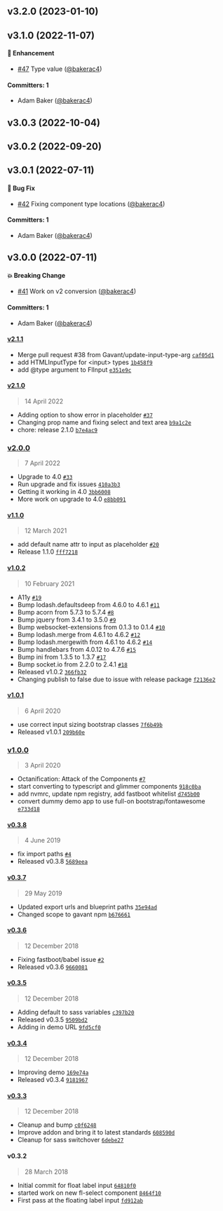 

## v3.2.0 (2023-01-10)

## v3.1.0 (2022-11-07)

#### :rocket: Enhancement
* [#47](https://github.com/Gavant/ember-floating-labels/pull/47) Type value ([@bakerac4](https://github.com/bakerac4))

#### Committers: 1
- Adam Baker ([@bakerac4](https://github.com/bakerac4))

## v3.0.3 (2022-10-04)

## v3.0.2 (2022-09-20)

## v3.0.1 (2022-07-11)

#### :bug: Bug Fix
* [#42](https://github.com/Gavant/ember-floating-labels/pull/42) Fixing component type locations ([@bakerac4](https://github.com/bakerac4))

#### Committers: 1
- Adam Baker ([@bakerac4](https://github.com/bakerac4))

## v3.0.0 (2022-07-11)

#### :boom: Breaking Change

-   [#41](https://github.com/Gavant/ember-floating-labels/pull/41) Work on v2 conversion ([@bakerac4](https://github.com/bakerac4))

#### Committers: 1

-   Adam Baker ([@bakerac4](https://github.com/bakerac4))

#### [v2.1.1](https://github.com/Gavant/ember-floating-labels/compare/v2.1.0...v2.1.1)

-   Merge pull request #38 from Gavant/update-input-type-arg [`caf05d1`](https://github.com/Gavant/ember-floating-labels/commit/caf05d1a6f5f8d96cb61c3fb288d9c7b380dcb33)
-   add HTMLInputType for &lt;input&gt; types [`1b458f9`](https://github.com/Gavant/ember-floating-labels/commit/1b458f94576832184fce8e3ab7b25642277abe3d)
-   add @type argument to FlInput [`e351e9c`](https://github.com/Gavant/ember-floating-labels/commit/e351e9c37bbd2fae039416b3f4ca885534ea4c41)

#### [v2.1.0](https://github.com/Gavant/ember-floating-labels/compare/v2.0.0...v2.1.0)

> 14 April 2022

-   Adding option to show error in placeholder [`#37`](https://github.com/Gavant/ember-floating-labels/pull/37)
-   Changing prop name and fixing select and text area [`b9a1c2e`](https://github.com/Gavant/ember-floating-labels/commit/b9a1c2e47cd6bb3d51221b99b8dded5dbbf2275b)
-   chore: release 2.1.0 [`b7e4ac9`](https://github.com/Gavant/ember-floating-labels/commit/b7e4ac94967731175fd482deba879bc72a27edba)

### [v2.0.0](https://github.com/Gavant/ember-floating-labels/compare/v1.1.0...v2.0.0)

> 7 April 2022

-   Upgrade to 4.0 [`#33`](https://github.com/Gavant/ember-floating-labels/pull/33)
-   Run upgrade and fix issues [`410a3b3`](https://github.com/Gavant/ember-floating-labels/commit/410a3b3c47d5c8df48e384bdff9a103215f4ca40)
-   Getting it working in 4.0 [`3bb6008`](https://github.com/Gavant/ember-floating-labels/commit/3bb6008bd9666c3cd05cbf62ff6478695f20a341)
-   More work on upgrade to 4.0 [`e8bb091`](https://github.com/Gavant/ember-floating-labels/commit/e8bb091bca70797d635f02f40cd826bb4d757593)

#### [v1.1.0](https://github.com/Gavant/ember-floating-labels/compare/v1.0.2...v1.1.0)

> 12 March 2021

-   add default name attr to input as placeholder [`#20`](https://github.com/Gavant/ember-floating-labels/pull/20)
-   Release 1.1.0 [`fff7218`](https://github.com/Gavant/ember-floating-labels/commit/fff7218746aabf4121363cc8851978779aacbbe3)

#### [v1.0.2](https://github.com/Gavant/ember-floating-labels/compare/v1.0.1...v1.0.2)

> 10 February 2021

-   A11y [`#19`](https://github.com/Gavant/ember-floating-labels/pull/19)
-   Bump lodash.defaultsdeep from 4.6.0 to 4.6.1 [`#11`](https://github.com/Gavant/ember-floating-labels/pull/11)
-   Bump acorn from 5.7.3 to 5.7.4 [`#8`](https://github.com/Gavant/ember-floating-labels/pull/8)
-   Bump jquery from 3.4.1 to 3.5.0 [`#9`](https://github.com/Gavant/ember-floating-labels/pull/9)
-   Bump websocket-extensions from 0.1.3 to 0.1.4 [`#10`](https://github.com/Gavant/ember-floating-labels/pull/10)
-   Bump lodash.merge from 4.6.1 to 4.6.2 [`#12`](https://github.com/Gavant/ember-floating-labels/pull/12)
-   Bump lodash.mergewith from 4.6.1 to 4.6.2 [`#14`](https://github.com/Gavant/ember-floating-labels/pull/14)
-   Bump handlebars from 4.0.12 to 4.7.6 [`#15`](https://github.com/Gavant/ember-floating-labels/pull/15)
-   Bump ini from 1.3.5 to 1.3.7 [`#17`](https://github.com/Gavant/ember-floating-labels/pull/17)
-   Bump socket.io from 2.2.0 to 2.4.1 [`#18`](https://github.com/Gavant/ember-floating-labels/pull/18)
-   Released v1.0.2 [`366fb32`](https://github.com/Gavant/ember-floating-labels/commit/366fb329fb5509f09d46eed1505dc65651bd722a)
-   Changing publish to false due to issue with release package [`f2136e2`](https://github.com/Gavant/ember-floating-labels/commit/f2136e25cb8b4fdc2c64daf0f0ef8d627f5504ad)

#### [v1.0.1](https://github.com/Gavant/ember-floating-labels/compare/v1.0.0...v1.0.1)

> 6 April 2020

-   use correct input sizing bootstrap classes [`7f6b49b`](https://github.com/Gavant/ember-floating-labels/commit/7f6b49bb7beb40da70e7c2117c812bf20a3e169b)
-   Released v1.0.1 [`209b60e`](https://github.com/Gavant/ember-floating-labels/commit/209b60ef013277af9ca433c47e441553fa27be9b)

### [v1.0.0](https://github.com/Gavant/ember-floating-labels/compare/v0.3.8...v1.0.0)

> 3 April 2020

-   Octanification: Attack of the Components [`#7`](https://github.com/Gavant/ember-floating-labels/pull/7)
-   start converting to typescript and glimmer components [`918c0ba`](https://github.com/Gavant/ember-floating-labels/commit/918c0ba6823b58b3933d0200236209a36a6eeef8)
-   add nvmrc, update npm registry, add fastboot whitelist [`d745b00`](https://github.com/Gavant/ember-floating-labels/commit/d745b00ef95a45412d0d4b13fb8960ecd638d70c)
-   convert dummy demo app to use full-on bootstrap/fontawesome [`e733d18`](https://github.com/Gavant/ember-floating-labels/commit/e733d1845baa43711474c965ccae8f0931fa750b)

#### [v0.3.8](https://github.com/Gavant/ember-floating-labels/compare/v0.3.7...v0.3.8)

> 4 June 2019

-   fix import paths [`#4`](https://github.com/Gavant/ember-floating-labels/pull/4)
-   Released v0.3.8 [`5689eea`](https://github.com/Gavant/ember-floating-labels/commit/5689eea58bf7a12f480d40811453574095618f39)

#### [v0.3.7](https://github.com/Gavant/ember-floating-labels/compare/v0.3.6...v0.3.7)

> 29 May 2019

-   Updated export urls and blueprint paths [`35e94ad`](https://github.com/Gavant/ember-floating-labels/commit/35e94ad643eba0a06c304e6d7aaf64541e524335)
-   Changed scope to gavant npm [`b676661`](https://github.com/Gavant/ember-floating-labels/commit/b67666177fb51d17cfc05692ece390cdd2ac116a)

#### [v0.3.6](https://github.com/Gavant/ember-floating-labels/compare/v0.3.5...v0.3.6)

> 12 December 2018

-   Fixing fastboot/babel issue [`#2`](https://github.com/Gavant/ember-floating-labels/pull/2)
-   Released v0.3.6 [`9660081`](https://github.com/Gavant/ember-floating-labels/commit/9660081c76ddb9d63ada483410e0086394c1fcb1)

#### [v0.3.5](https://github.com/Gavant/ember-floating-labels/compare/v0.3.4...v0.3.5)

> 12 December 2018

-   Adding default to sass variables [`c397b20`](https://github.com/Gavant/ember-floating-labels/commit/c397b20896bc1d06726bd91f0d3ccc86fde2cc49)
-   Released v0.3.5 [`9509bd2`](https://github.com/Gavant/ember-floating-labels/commit/9509bd270810f8c2215faa663474cc68b6bca820)
-   Adding in demo URL [`9fd5cf0`](https://github.com/Gavant/ember-floating-labels/commit/9fd5cf0d83d09507615c6d6dd1b9db3c22233be3)

#### [v0.3.4](https://github.com/Gavant/ember-floating-labels/compare/v0.3.3...v0.3.4)

> 12 December 2018

-   Improving demo [`169e74a`](https://github.com/Gavant/ember-floating-labels/commit/169e74a45c3d4a33a016c7194966710f5e429fca)
-   Released v0.3.4 [`9181967`](https://github.com/Gavant/ember-floating-labels/commit/9181967df6c2559700979e5947a5a404eb312fb2)

#### [v0.3.3](https://github.com/Gavant/ember-floating-labels/compare/v0.3.2...v0.3.3)

> 12 December 2018

-   Cleanup and bump [`c0f6248`](https://github.com/Gavant/ember-floating-labels/commit/c0f6248b594d7563e681c2ac95fb9a41f7ab314f)
-   Improve addon and bring it to latest standards [`608590d`](https://github.com/Gavant/ember-floating-labels/commit/608590d8f973dd31bbc0794a9082678b3b5fd06f)
-   Cleanup for sass switchover [`6debe27`](https://github.com/Gavant/ember-floating-labels/commit/6debe272cc132f9bdb63abdcf11091519c763126)

#### v0.3.2

> 28 March 2018

-   Initial commit for float label input [`64810f0`](https://github.com/Gavant/ember-floating-labels/commit/64810f0f5c87e076bdd93f528e22548a87bf2ec1)
-   started work on new fl-select component [`8464f10`](https://github.com/Gavant/ember-floating-labels/commit/8464f10012310d580c9d6973f4862c7ebc60dec7)
-   First pass at the floating label input [`fd912ab`](https://github.com/Gavant/ember-floating-labels/commit/fd912abf2781107cb98964ebf57c947c6624ffe2)
